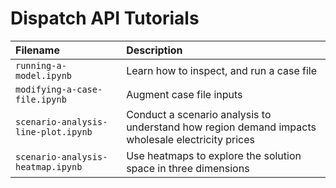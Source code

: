 # Dispatch API Tutorials

| Filename | Description |
| :------ | :---------- |
| `running-a-model.ipynb` | Learn how to inspect, and run a case file |
| `modifying-a-case-file.ipynb` | Augment case file inputs |
| `scenario-analysis-line-plot.ipynb` | Conduct a scenario analysis to understand how region demand impacts wholesale electricity prices |
| `scenario-analysis-heatmap.ipynb` | Use heatmaps to explore the solution space in three dimensions |
